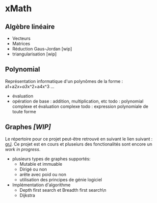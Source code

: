 # xMath

## Algèbre linéaire
* Vecteurs
* Matrices
* Réduction Gaus-Jordan [wip]
* triangularisation [wip]

## Polynomial
Représentation informatique d'un polynômes de la forme : a1+a2*x+a3*x^2+a4x^3 ...
* évaluation
* opération de base : addition, multiplication, etc
todo : polynomial complexe et évaluation complexe
todo : expression polynomiale de toute forme

## Graphes _[WIP]_
Le répertoire pour ce projet peut-être retrouvé en suivant le lien suivant : [grJ](https://github.com/L-Applin/grJ). Ce projet est en cours et pluseiurs des fonctionalités sont encore un _work in progress_.
* plusieurs types de graphes supportés:
  * Mutable et immuable
  * Dirigé ou non
  * arête avec poid ou non
  * utilisation des principes de génie logiciel
* Implémentation d'algorithme
  * Depth first search et Breadth first search\n
  * Dijkstra

